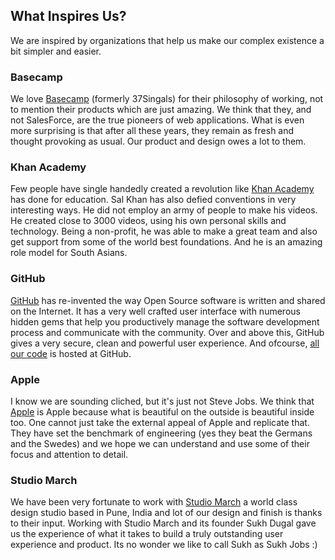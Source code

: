 <section class='top-section'>
	<h1>What Inspires Us?</h1>
	<p class='lead'>We are inspired by organizations that help us make our complex existence a bit simpler and easier.</p>
</section>

### Basecamp

We love [Basecamp](http://basecamp.com/) (formerly 37Singals) for their philosophy of working, not to mention their products which are just amazing. We think that they, and not SalesForce, are the true pioneers of web applications. What is even more surprising is that after all these years, they remain as fresh and thought provoking as usual. Our product and design owes a lot to them.
<p></p>

### Khan Academy

Few people have single handedly created a revolution like [Khan Academy](http://khanacademy.org/) has done for education. Sal Khan has also defied conventions in very interesting ways. He did not employ an army of people to make his videos. He created close to 3000 videos, using his own personal skills and technology. Being a non-profit, he was able to make a great team and also get support from some of the world best foundations. And he is an amazing role model for South Asians.
<p></p>

### GitHub

[GitHub](https://github.com) has re-invented the way Open Source software is written and shared on the Internet. It has a very well crafted user interface with numerous hidden gems that help you productively manage the software development process and communicate with the community. Over and above this, GitHub gives a very secure, clean and powerful user experience. And ofcourse, [all our code](https://github.com/frappe) is hosted at GitHub.

### Apple

I know we are sounding cliched, but it's just not Steve Jobs. We think that [Apple](http://apple.com) is Apple because what is beautiful on the outside is beautiful inside too. One cannot just take the external appeal of Apple and replicate that. They have set the benchmark of engineering (yes they beat the Germans and the Swedes) and we hope we can understand and use some of their focus and attention to detail.

### Studio March

We have been very fortunate to work with [Studio March](https://studiomarch.com) a world class design studio based in Pune, India and lot of our design and finish is thanks to their input. Working with Studio March and its founder Sukh Dugal gave us the experience of what it takes to build a truly outstanding user experience and product. Its no wonder we like to call Sukh as Sukh Jobs :)